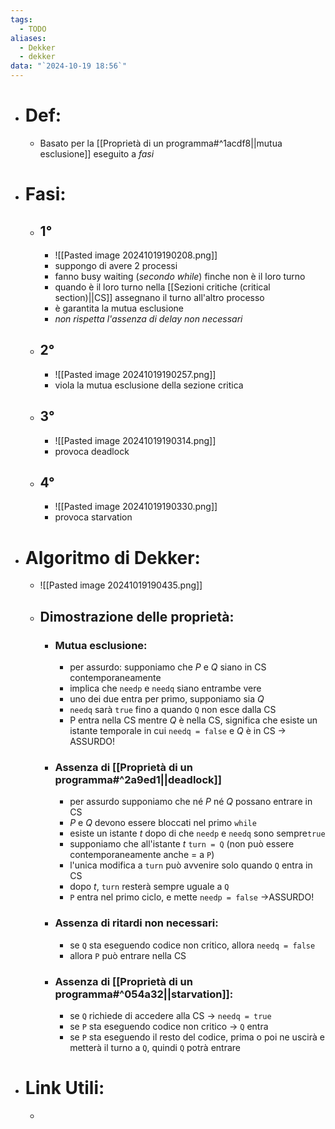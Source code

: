 ```yaml
---
tags:
  - TODO
aliases:
  - Dekker
  - dekker
data: "`2024-10-19 18:56`"
---
```

- # Def:
	- Basato per la [[Proprietà di un programma#^1acdf8||mutua esclusione]] eseguito a _fasi_
- # Fasi:
	- ## 1°
		- ![[Pasted image 20241019190208.png]]
		- suppongo di avere 2 processi
		- fanno busy waiting  (_secondo while_) finche non è il loro turno
		- quando è il loro turno nella [[Sezioni critiche (critical section)||CS]] assegnano il turno all'altro processo 
		- è garantita la mutua esclusione
		- _non rispetta l'assenza di delay non necessari_
	- ## 2°
		- ![[Pasted image 20241019190257.png]]
		- viola la mutua esclusione della sezione critica
	- ## 3°
		- ![[Pasted image 20241019190314.png]]
		- provoca deadlock
	- ## 4°
		- ![[Pasted image 20241019190330.png]]
		- provoca starvation
- # Algoritmo di Dekker:
	- ![[Pasted image 20241019190435.png]]
	- ## Dimostrazione delle proprietà:
		- ### Mutua esclusione:
			- per assurdo: supponiamo che $P$ e $Q$ siano in CS contemporaneamente
			- implica che `needp` e `needq` siano entrambe vere
			- uno dei due entra per primo, supponiamo sia $Q$
			- `needq` sarà `true` fino a quando `Q` non esce dalla CS
			- P entra nella CS mentre $Q$ è nella CS, significa che esiste un istante temporale in cui `needq = false` e $Q$ è in CS $\to$ ASSURDO!
		- ### Assenza di [[Proprietà di un programma#^2a9ed1||deadlock]] 
			- per assurdo supponiamo che né $P$ né $Q$ possano entrare in CS
			- $P$ e $Q$ devono essere bloccati nel primo `while`
			- esiste un istante $t$ dopo di che `needp` e `needq` sono sempre`true`
			- supponiamo che all'istante $t$ `turn = Q` (non può essere contemporaneamente anche $=$ a `P`) 
			- l'unica modifica a `turn` può avvenire solo quando `Q` entra in CS 
			- dopo $t$, `turn` resterà sempre uguale a `Q`
			- `P` entra nel primo ciclo, e mette `needp = false` $\to$ASSURDO!
		- ### Assenza di ritardi non necessari:
			- se `Q` sta eseguendo codice non critico, allora `needq = false` 
			- allora `P` può entrare nella CS
		- ### Assenza di [[Proprietà di un programma#^054a32||starvation]]:
			- se `Q` richiede di accedere alla CS $\to$ `needq = true`
			- se `P` sta eseguendo codice non critico $\to$ `Q` entra
			- se `P` sta eseguendo il resto del codice, prima o poi ne uscirà e metterà il turno a `Q`, quindi `Q` potrà entrare
- # Link Utili:
	- 